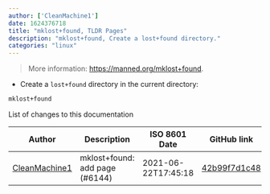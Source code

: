 ```yaml
---
author: ['CleanMachine1']
date: 1624376718
title: "mklost+found, TLDR Pages"
description: "mklost+found, Create a lost+found directory."
categories: "linux"
---
```

> More information: <https://manned.org/mklost+found>.

- Create a `lost+found` directory in the current directory:

```bash
mklost+found
```
List of changes to this documentation


Author | Description | ISO 8601 Date | GitHub link
------|-----|-----|-----
[CleanMachine1](mailto:78213164+CleanMachine1@users.noreply.github.com) | mklost+found: add page (#6144) | 2021-06-22T17:45:18 | [42b99f7d1c48](https://github.com/tldr-pages/tldr/commit/42b99f7d1c48bc227b6dda76d0f6f000aaebd0e3)

